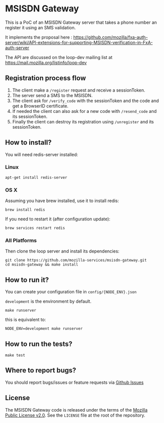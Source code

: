 MSISDN Gateway
==============


This is a PoC of an MSISDN Gateway server that takes a phone number an
register it using an SMS validation.

It implements the proposal here : https://github.com/mozilla/fxa-auth-server/wiki/API-extensions-for-supporting-MSISDN-verification-in-FxA-auth-server

The API are discussed on the loop-dev mailing list at https://mail.mozilla.org/listinfo/loop-dev


Registration process flow
-------------------------

  1. The client make a ``/register`` request and receive a sessionToken.
  2. The server send a SMS to the MSISDN.
  3. The client ask for ``/verify_code`` with the sessionToken and the code and get a BrowserID certificate.
  4. If needed the client can also ask for a new code with ``/resend_code`` and its sessionToken.
  5. Finally the client can destroy its registration using ``/unregister`` and its sessionToken.

How to install?
---------------

You will need redis-server installed:

### Linux

    apt-get install redis-server

### OS X

Assuming you have brew installed, use it to install redis:

    brew install redis

If you need to restart it (after configuration update):

    brew services restart redis

### All Platforms

Then clone the loop server and install its dependencies:

    git clone https://github.com/mozilla-services/msisdn-gateway.git
    cd msisdn-gateway && make install

How to run it?
--------------

You can create your configuration file in `config/{NODE_ENV}.json`

`development` is the environment by default.

    make runserver

this is equivalent to:

    NODE_ENV=development make runserver


How to run the tests?
---------------------

    make test

Where to report bugs?
---------------------

You should report bugs/issues or feature requests via [Github Issues](https://github.com/mozilla-services/msisdn-gateway/issues)

License
-------

The MSISDN Gateway code is released under the terms of the
[Mozilla Public License v2.0](http://www.mozilla.org/MPL/2.0/). See the
`LICENSE` file at the root of the repository.
